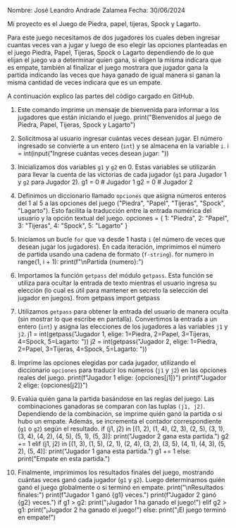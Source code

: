 Nombre: José Leandro Andrade Zalamea
Fecha: 30/06/2024

Mi proyecto es el Juego de Piedra, papel, tijeras, Spock y Lagarto.

Para este juego necesitamos de dos jugadores los cuales deben ingresar cuantas veces van a jugar y luego de eso elegir las opciones planteadas en el juego Piedra, Papel, Tijeras, Spock o Lagarto dependiendo de lo que elijan el juego va a determinar quien gana, si eligen la misma indicara que es empate, también al finalizar el juego mostrara que jugador gana la partida indicando las veces que haya ganado de igual manera si ganan la misma cantidad de veces indicara que es un empate.

A continuación explico las partes del código cargado en GitHub.

1.	Este comando imprime un mensaje de bienvenida para informar a los jugadores que están iniciando el juego.
print("Bienvenidos al juego de Piedra, Papel, Tijeras, Spock y Lagarto")

2.	Solicitmosa al usuario ingresar cuántas veces desean jugar. El número ingresado se convierte a un entero (`int`) y se almacena en la variable `i`.
i = int(input("Ingrese cuántas veces desean jugar: "))

3.	Inicializamos dos variables `g1` y `g2` en 0. Estas variables se utilizarán para llevar la cuenta de las victorias de cada jugador (`g1` para Jugador 1 y `g2` para Jugador 2).
g1 = 0  # Jugador 1
g2 = 0  # Jugador 2

4.	Definimos un diccionario llamado `opciones` que asigna números enteros del 1 al 5 a las opciones del juego ("Piedra", "Papel", "Tijeras", "Spock", "Lagarto"). Esto facilita la traducción entre la entrada numérica del usuario y la opción textual del juego.
opciones = {
    1: "Piedra",
    2: "Papel",
    3: "Tijeras",
    4: "Spock",
    5: "Lagarto"
}

5.	Iniciamos un bucle `for` que va desde 1 hasta `i` (el número de veces que desean jugar los jugadores). En cada iteración, imprimimos el número de partida usando una cadena de formato (`f-string`).
for numero in range(1, i + 1):
    print(f"\nPartida {numero}:")

6.	Importamos la función `getpass` del módulo `getpass`. Esta función se utiliza para ocultar la entrada de texto mientras el usuario ingresa su elección (lo cual es útil para mantener en secreto la selección del jugador en juegos).
from getpass import getpass

7.	Utilizamos `getpass` para obtener la entrada del usuario de manera oculta (sin mostrar lo que escribe en pantalla). Convertimos la entrada a un entero (`int`) y asigna las elecciones de los jugadores a las variables `j1` y `j2`.
j1 = int(getpass("Jugador 1, elige: 1=Piedra, 2=Papel, 3=Tijeras, 4=Spock, 5=Lagarto: "))
j2 = int(getpass("Jugador 2, elige: 1=Piedra, 2=Papel, 3=Tijeras, 4=Spock, 5=Lagarto: "))

8.	Imprime las opciones elegidas por cada jugador, utilizando el diccionario `opciones` para traducir los números (`j1` y `j2`) en las opciones reales del juego.
print(f"Jugador 1 elige: {opciones[j1]}")
print(f"Jugador 2 elige: {opciones[j2]}")

9.	Evalúa quién gana la partida basándose en las reglas del juego. Las combinaciones ganadoras se comparan con las tuplas `(j1, j2)`. Dependiendo de la combinación, se imprime quién ganó la partida o si hubo un empate. Además, se incrementa el contador correspondiente (`g1` o `g2`) según el resultado.
if (j1, j2) in [(1, 2), (1, 4), (2, 3), (2, 5), (3, 1), (3, 4), (4, 2), (4, 5), (5, 1), (5, 3)]:
    print("Jugador 2 gana esta partida.")
    g2 += 1
elif (j1, j2) in [(1, 3), (1, 5), (2, 1), (2, 4), (3, 2), (3, 5), (4, 1), (4, 3), (5, 2), (5, 4)]:
    print("Jugador 1 gana esta partida.")
    g1 += 1
else:
    print("Empate en esta partida.")

10.	Finalmente, imprimimos los resultados finales del juego, mostrando cuántas veces ganó cada jugador (`g1` y `g2`). Luego determinamos quién ganó el juego globalmente o si terminó en empate.
print("\nResultados finales:")
print(f"Jugador 1 ganó {g1} veces.")
print(f"Jugador 2 ganó {g2} veces.")
if g1 > g2:
    print("¡Jugador 1 ha ganado el juego!")
elif g2 > g1:
    print("¡Jugador 2 ha ganado el juego!")
else:
    print("¡El juego terminó en empate!")


